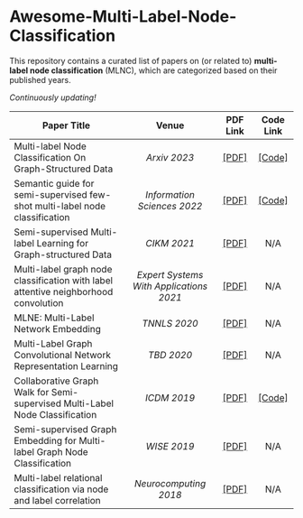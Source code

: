 # Awesome-Multi-Label-Node-Classification

This repository contains a curated list of papers on (or related to) **multi-label node classification** (MLNC), which are categorized based on their published years.

*Continuously updating!*

| **Paper Title** | **Venue** | **PDF Link** | **Code Link** |
| --------------- | :--------: | :--------: | :--------: | 
| Multi-label Node Classification On Graph-Structured Data | _Arxiv 2023_ | [[PDF]](https://arxiv.org/pdf/2304.10398.pdf) | [[Code]](https://anonymous.4open.science/r/LFLF-5D8C/) | 
| Semantic guide for semi-supervised few-shot multi-label node classification | _Information Sciences 2022_ | [[PDF]](https://www.sciencedirect.com/science/article/pii/S0020025522000111) | [[Code]](https://github.com/xiaolin1207/LARN) |
| Semi-supervised Multi-label Learning for Graph-structured Data | _CIKM 2021_ |[[PDF]](https://dl.acm.org/doi/10.1145/3459637.3482391) | N/A |
| Multi-label graph node classification with label attentive neighborhood convolution | _Expert Systems With Applications 2021_ | [[PDF]](https://www.sciencedirect.com/science/article/pii/S0957417421005042) | N/A |
| MLNE: Multi-Label Network Embedding | _TNNLS 2020_ | [[PDF]](https://ieeexplore.ieee.org/document/8894391) | N/A |
| Multi-Label Graph Convolutional Network Representation Learning | _TBD 2020_ | [[PDF]](https://ieeexplore.ieee.org/document/9177263) | N/A |
| Collaborative Graph Walk for Semi-supervised Multi-Label Node Classification | _ICDM 2019_ | [[PDF]](https://ieeexplore.ieee.org/document/8970680) | [[Code]](https://github.com/Uchman21/MLGW) |
| Semi-supervised Graph Embedding for Multi-label Graph Node Classification | _WISE 2019_ | [[PDF]](https://link.springer.com/chapter/10.1007/978-3-030-34223-4_35) | N/A |
| Multi-label relational classification via node and label correlation | _Neurocomputing 2018_ | [[PDF]](https://www.sciencedirect.com/science/article/pii/S0925231218302467) | N/A |

